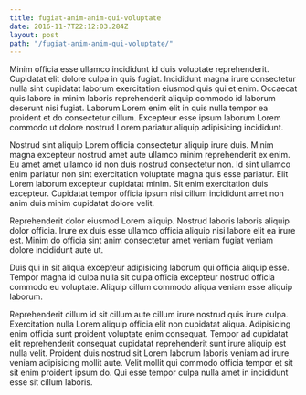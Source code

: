 ```yaml
---
title: fugiat-anim-anim-qui-voluptate
date: 2016-11-7T22:12:03.284Z
layout: post
path: "/fugiat-anim-anim-qui-voluptate/"
---
```


Minim officia esse ullamco incididunt id duis voluptate reprehenderit. Cupidatat elit dolore culpa in quis fugiat. Incididunt magna irure consectetur nulla sint cupidatat laborum exercitation eiusmod quis qui et enim. Occaecat quis labore in minim laboris reprehenderit aliquip commodo id laborum deserunt nisi fugiat. Laborum Lorem enim elit in quis nulla tempor ea proident et do consectetur cillum. Excepteur esse ipsum laborum Lorem commodo ut dolore nostrud Lorem pariatur aliquip adipisicing incididunt.

Nostrud sint aliquip Lorem officia consectetur aliquip irure duis. Minim magna excepteur nostrud amet aute ullamco minim reprehenderit ex enim. Eu amet amet ullamco id non duis nostrud consectetur non. Id sint ullamco enim pariatur non sint exercitation voluptate magna quis esse pariatur. Elit Lorem laborum excepteur cupidatat minim. Sit enim exercitation duis excepteur. Cupidatat tempor officia ipsum nisi cillum incididunt amet non anim duis minim cupidatat dolore velit.

Reprehenderit dolor eiusmod Lorem aliquip. Nostrud laboris laboris aliquip dolor officia. Irure ex duis esse ullamco officia aliquip nisi labore elit ea irure est. Minim do officia sint anim consectetur amet veniam fugiat veniam dolore incididunt aute ut.

Duis qui in sit aliqua excepteur adipisicing laborum qui officia aliquip esse. Tempor magna id culpa nulla sit culpa officia excepteur nostrud officia commodo eu voluptate. Aliquip cillum commodo aliqua veniam esse aliquip laborum.

Reprehenderit cillum id sit cillum aute cillum irure nostrud quis irure culpa. Exercitation nulla Lorem aliquip officia elit non cupidatat aliqua. Adipisicing enim officia sunt proident voluptate enim consequat. Tempor ad cupidatat elit reprehenderit consequat cupidatat reprehenderit sunt irure aliquip est nulla velit. Proident duis nostrud sit Lorem laborum laboris veniam ad irure veniam adipisicing mollit aute. Velit mollit qui commodo officia tempor et sit sit enim proident ipsum do. Qui esse tempor culpa nulla amet in incididunt esse sit cillum laboris.